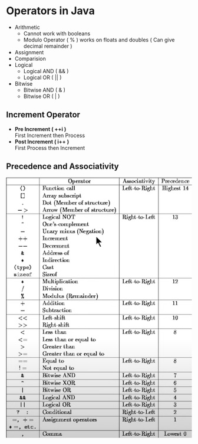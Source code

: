 # Operators in Java

- Arithmetic 
    - Cannot work with booleans
    - Modulo Operator ( % ) works on floats and doubles ( Can give decimal remainder )
- Assignment 
- Comparision
- Logical
    - Logical AND ( && )
    - Logical OR ( || )
- Bitwise
    - Bitwise AND ( & )
    - Bitwise OR ( | )
  
## Increment Operator
- **Pre Increment ( ++i )**  
First Increment then Process
- **Post Increment ( i++ )**  
First Process then Increment
  
## Precedence and Associativity
![Precedence and Associativity](precedence_associativity.png)